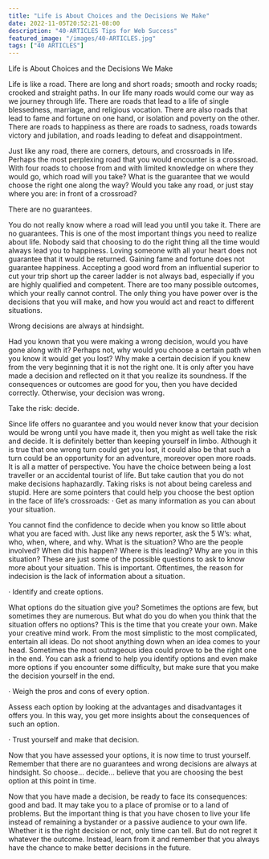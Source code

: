 ```yaml
---
title: "Life is About Choices and the Decisions We Make"
date: 2022-11-05T20:52:21-08:00
description: "40-ARTICLES Tips for Web Success"
featured_image: "/images/40-ARTICLES.jpg"
tags: ["40 ARTICLES"]
---
```


Life is About Choices and the Decisions We Make


Life is like a road. There are long and short roads; smooth and rocky roads; crooked and straight paths. In our life many roads would come our way as we journey through life. There are roads that lead to a life of single blessedness, marriage, and religious vocation. There are also roads that lead to fame and fortune on one hand, or isolation and poverty on the other. There are roads to happiness as there are roads to sadness, roads towards victory and jubilation, and roads leading to defeat and disappointment. 

Just like any road, there are corners, detours, and crossroads in life. Perhaps the most perplexing road that you would encounter is a crossroad. With four roads to choose from and with limited knowledge on where they would go, which road will you take? What is the guarantee that we would choose the right one along the way? Would you take any road, or just stay where you are: in front of a crossroad? 


There are no guarantees.

You do not really know where a road will lead you until you take it. There are no guarantees. This is one of the most important things you need to realize about life. Nobody said that choosing to do the right thing all the time would always lead you to happiness. Loving someone with all your heart does not guarantee that it would be returned. Gaining fame and fortune does not guarantee happiness. Accepting a good word from an influential superior to cut your trip short up the career ladder is not always bad, especially if you are highly qualified and competent.  There are too many possible outcomes, which your really cannot control. The only thing you have power over is the decisions that you will make, and how you would act and react to different situations. 


Wrong decisions are always at hindsight.

Had you known that you were making a wrong decision, would you have gone along with it? Perhaps not, why would you choose a certain path when you know it would get you lost? Why make a certain decision if you knew from the very beginning that it is not the right one. It is only after you have made a decision and reflected on it that you realize its soundness. If the consequences or outcomes are good for you, then you have decided correctly. Otherwise, your decision was wrong. 


Take the risk: decide.

Since life offers no guarantee and you would never know that your decision would be wrong until you have made it, then you might as well take the risk and decide. It is definitely better than keeping yourself in limbo. Although it is true that one wrong turn could get you lost, it could also be that such a turn could be an opportunity for an adventure, moreover open more roads. It is all a matter of perspective. You have the choice between being a lost traveller or an accidental tourist of life.  But take caution that you do not make decisions haphazardly. Taking risks is not about being careless and stupid. Here are some pointers that could help you choose the best option in the face of life’s crossroads:
·	Get as many information as you can about your situation.

You cannot find the confidence to decide when you know so little about what you are faced with. Just like any news reporter, ask the 5 W’s: what, who, when, where, and why. What is the situation? Who are the people involved? When did this happen? Where is this leading? Why are you in this situation? These are just some of the possible questions to ask to know more about your situation. This is important. Oftentimes, the reason for indecision is the lack of information about a situation. 

·	Identify and create options.
 
What options do the situation give you? Sometimes the options are few, but sometimes they are numerous. But what do you do when you think that the situation offers no options? This is the time that you create your own. Make your creative mind work. From the most simplistic to the most complicated, entertain all ideas. Do not shoot anything down when an idea comes to your head. Sometimes the most outrageous idea could prove to be the right one in the end. You can ask a friend to help you identify options and even make more options if you encounter some difficulty, but make sure that you make the decision yourself in the end.

·	Weigh the pros and cons of every option.

Assess each option by looking at the advantages and disadvantages it offers you. In this way, you get more insights about the consequences of such an option.

·	Trust yourself and make that decision.

Now that you have assessed your options, it is now time to trust yourself. Remember that there are no guarantees and wrong decisions are always at hindsight.  So choose… decide… believe that you are choosing the best option at this point in time.


Now that you have made a decision, be ready to face its consequences: good and bad. It may take you to a place of promise or to a land of problems. But the important thing is that you have chosen to live your life instead of remaining a bystander or a passive audience to your own life. Whether it is the right decision or not, only time can tell. But do not regret it whatever the outcome. Instead, learn from it and remember that you always have the chance to make better decisions in the future.



